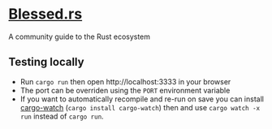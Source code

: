 # [Blessed.rs](https://blessed.rs)

A community guide to the Rust ecosystem

## Testing locally

- Run `cargo run` then open http://localhost:3333 in your browser
- The port can be overriden using the `PORT` environment variable
- If you want to automatically recompile and re-run on save you can install [cargo-watch](https://crates.io/crates/cargo-watch) (`cargo install cargo-watch`) then and use `cargo watch -x run` instead of `cargo run`.